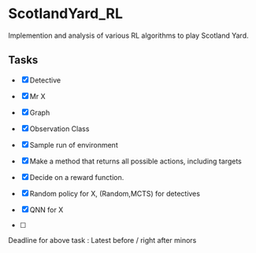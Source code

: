 # ScotlandYard_RL

Implemention and analysis of various RL algorithms to play Scotland Yard. 

## Tasks
- [x] Detective
- [x] Mr X
- [x] Graph
- [x] Observation Class
- [x] Sample run of environment
- [x] Make a method that returns all possible actions, including targets 
- [x] Decide on a reward function. 

- [x] Random policy for X, (Random,MCTS) for detectives 
- [x] QNN for X
- [ ] 
Deadline for above task : Latest before / right after minors 
  
